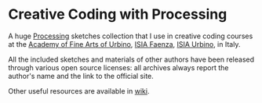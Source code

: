 Creative Coding with Processing
=================

A huge [Processing](https://processing.org/) sketches collection that I use in creative coding courses at the [Academy of Fine Arts of Urbino](http://www.accademiadiurbino.it), [ISIA Faenza](http://isiafaenza.it), [ISIA Urbino](http://isiaurbino.net), in Italy.

All the included sketches and materials of other authors have been released through various open source licenses: all archives always report the author's name and the link to the official site.

Other useful resources are available in [wiki](https://github.com/davideriboli/Creative-Coding-with-Processing/wiki).








